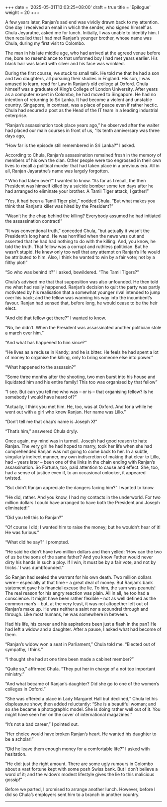 +++
date = '2025-05-31T13:03:25+08:00'
draft = true
title = 'Epilogue'
weight = 20
+++

A few years later, Ranjan’s sad end  was vividly drawn back to my attention. One day I received an email in which the sender, who signed himself as Chula Jeyaratne, asked me for lunch. Initially, I was unable to identify him. I then recalled that I had met Ranjan’s younger brother, whose name was Chula, during my first visit to Colombo.

The man in his late middle age, who had arrived at the agreed venue before me, bore no resemblance to that unformed boy I had met years earlier. His black hair was laced with silver and his face was wrinkled.



During the first course, we stuck to small talk. He told me that he had a son and two daughters, all pursuing their studies in England. His son, I was amused to learn, read for Law in Ranjan’s old college at Oxford. Chula himself was a graduate of King’s College of London University. After years as a computer expert in Colombo, he had moved to Singapore. He had no intention of returning to Sri Lanka. It had become a violent and unstable country. Singapore, in contrast, was a place of peace even if rather hectic. Chula had secured a post as the Head of the IT team in a leading industrial enterprise.



“Ranjan’s assassination took place years ago,” he observed after the waiter had placed our main courses in front of us, “its tenth anniversary was three days ago,

“How far is the episode still remembered in Sri Lanka?” I asked.



According to Chula, Ranjan’s assassination remained fresh in the memory of members of his own the clan. Other people were too engrossed in their own lives to recall a political murder that had taken place in a previous era. All in all, Ranjan Jayaratne’s name was largely forgotten.

“ Who had taken over?” I wanted to know. “As far as I recall, the then President was himself  killed by a suicide bomber some ten days after he had arranged to eliminate your brother. A Tamil Tiger attack, I gather!”

“Yes, it had been a Tamil Tiger plot,” nodded Chula. “But what makes you think that Ranjan’s killer was hired by the President?”

“Wasn’t he the chap behind the killing? Everybody assumed he had initiated the assassination  contract!”

“It was conventional truth,” conceded Chula, “but actually it wasn’t the President’s long hand. He was horrified when the news was out and asserted that he had had nothing to do with the killing. And, you know, he told the truth. That fellow was a corrupt and ruthless politician. But he wasn’t stupid. He knew only too well that any attempt on Ranjan’s life would be attributed to him. Also,  I think he wanted to win by a fair vote; not by a filthy plot!”

“So who was behind it?” I asked, bewildered. “The Tamil Tigers?”

Chula’s advised me that that supposition was also unfounded. He then told me  what had really happened. Ranjan’s decision to quit the party was partly motivated by his realisation that a somewhat younger rival intended to jump over his back; and the fellow was warming his way into the incumbent’s favour. Ranjan had sensed that, before long, he would cease to be the heir elect.

“And did that fellow get there?” I wanted to know.

“No, he didn’t. When the President  was assassinated another politician stole a march over him.”

“And what has happened to him since?”

“He lives as a recluse in  Kandy; and he is bitter. He feels he had spent a lot of money to organise the killing, only to bring someone else into power.”

“What happened to the assassin?”

“Some three months after the shooting, two men burst into his house and liquidated him and his entire family! This too was organised by that fellow”

“I see.  But can you tell me who was – or is – that organising fellow? Is he somebody I would have heard of?”

“Actually, I think you met him. He, too, was at Oxford. And for a while he went out with a girl who knew Ranjan. Her name was Lillo.”

“Don’t tell me that chap’s name is Joseph X!”

“That’s him,”  answered Chula dryly.



Once again, my mind was in turmoil. Joseph had good reason to hate Ranjan. The very girl he had hoped to marry, took her life when she had comprehended Ranjan was not going to come back to her. In a subtle, singularly indirect manner, my own indiscretion of making that clear to Lillo, had – years later – been one of the links in the chain ending with Ranjan’s assassination. So Fortuna, too, paid attention to cause and effect. She, too, had a sense of justice even if, to an occasional onlooker, it appeared twisted.



“But didn’t Ranjan appreciate the dangers facing him?” I wanted to know.

“He did, rather. And you know, I had my contacts in the underworld. For two million dollars I could have arranged to have both the President and Joseph eliminated!”

“Did you tell this to Ranjan?”

“Of course I did; I wanted him to raise the money; but he wouldn’t hear of it! He was furious.”

“What did he say?” I prompted.

“He said he didn’t have two million dollars and then yelled: ‘How can the two of us be the sons of the same father? And you know Father would never dirty his hands in such a  ploy. If I win, it must be by a fair vote, and not by tricks.’ I was dumbfounded.”



So Ranjan had sealed the warrant for his own death. Two million dollars were – especially at that time – a great deal of money. But Ranjan’s bank statement gave his financial excuse the lie. To him, the sum was peanuts! The real reason for his angry reaction was plain. All in all, he too had a conscience. It might have been rather flexible – not as well defined as the common man’s – but, at the very least, it was not altogether left out of Ranjan’s make up. He was neither a saint nor a scoundrel through and through. Like most humans, he was somewhere in between.



Had his life, his career and his aspirations been just a flash in the pan? He had left a widow and a daughter. After a pause, I asked what had become of them.

“Ranjan’s widow won a seat in Parliament,” Chula told me.  “Elected out of sympathy, I think.”

“I thought she had at one time been made a cabinet member?”

“Quite so,” affirmed Chula. “They put her in charge of a not too important ministry.”

“And what became of Ranjan’s daughter? Did she go to one of the women’s colleges in Oxford.”

“She was offered a place in Lady Margaret Hall but declined,” Chula let his displeasure show; then  added reluctantly: “She is a beautiful woman; and so she became a photographic model. She is doing rather well out of it. You might have seen her on the cover of international magazines.”

“It’s not a bad career,” I pointed out.

“Her choice would have broken Ranjan’s heart. He wanted his daughter to be a scholar!”

“Did he leave them enough money for a comfortable life?” I asked with hesitation.

“He did: just the right amount. There are some ugly rumours in Colombo about a vast fortune kept with some posh Swiss bank. But I don’t believe a word of it; and the widow’s modest lifestyle gives the lie to this malicious gossip!”



Before we parted, I promised to arrange another lunch. However, before I did so Chula’s employers sent him to a branch in another country.   

---